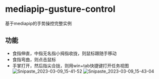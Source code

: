 # mediapip-gusture-control
基于mediapip的手势操控完整实例

## 功能
* 食指伸直，中指无名指小拇指收拢，则鼠标跟随手移动
* 食指弯曲，则点击鼠标
* 手掌打开，然后指尖合拢，则用win+tab快捷键打开任务视图
![Snipaste_2023-03-09_15-41-52](https://user-images.githubusercontent.com/42840156/223956016-99f618d8-4cec-40f9-9a3a-87e3a5bb69ae.png)
![Snipaste_2023-03-09_15-43-04](https://user-images.githubusercontent.com/42840156/223957174-a8e3ce31-8d53-4354-b2e4-178dae41c2a8.png)

